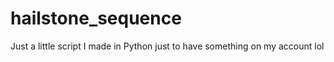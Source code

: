 # hailstone_sequence
Just a little script I made in Python just to have something on my account lol
